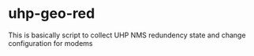 # uhp-geo-red
This is basically script to collect UHP NMS redundency state and change configuration for modems
